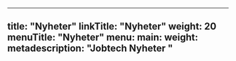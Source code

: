 
---
title: "Nyheter"
linkTitle: "Nyheter"
weight: 20
menuTitle: "Nyheter"
menu:
  main:
    weight: 
metadescription: "Jobtech Nyheter "
---



